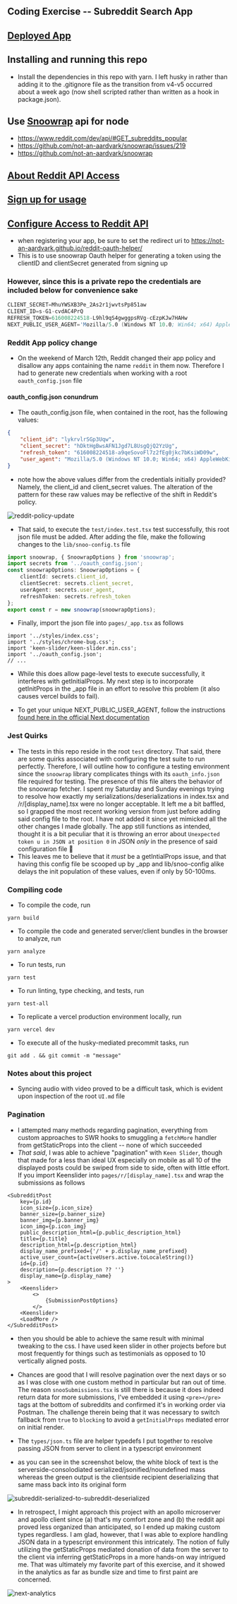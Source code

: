 ## Coding Exercise -- Subreddit Search App

## [Deployed App](https://r-weld.vercel.app)

## Installing and running this repo

- Install the dependencies in this repo with yarn. I left husky in rather than adding it to the .gitignore file as the transition from v4-v5 occurred about a week ago (now shell scripted rather than written as a hook in package.json).

## Use [Snoowrap](https://github.com/not-an-aardvark/snoowrap) api for node

- https://www.reddit.com/dev/api/#GET_subreddits_popular
- https://github.com/not-an-aardvark/snoowrap/issues/219
- https://github.com/not-an-aardvark/snoowrap

## [About Reddit API Access](https://www.reddit.com/wiki/api#wiki_reddit_api_access)

## [Sign up for usage](https://docs.google.com/a/reddit.com/forms/d/1ao_gme8e_xfZ41q4QymFqg5HD29HggOD8I9-MFTG7So/viewform)

## [Configure Access to Reddit API](https://www.reddit.com/prefs/apps)

- when registering your app, be sure to set the redirect uri to https://not-an-aardvark.github.io/reddit-oauth-helper/
- This is to use snoowrap Oauth helper for generating a token using the clientID and clientSecret generated from signing up

### However, since this is a private repo the credentials are included below for convenience sake

```s
CLIENT_SECRET=MhuYWSXB3Pe_2As2r1jwvtsPp851aw
CLIENT_ID=s-G1-cvdAC4PrQ
REFRESH_TOKEN=616008224518-L9hl9qS4gwggpsRVg-cEzpKJw7HAHw
NEXT_PUBLIC_USER_AGENT='Mozilla/5.0 (Windows NT 10.0; Win64; x64) AppleWebKit/537.36 (KHTML, like Gecko) Chrome/88.0.4324.152 Safari/537.36'
```

### Reddit App policy change

- On the weekend of March 12th, Reddit changed their app policy and disallow any apps containing the name `reddit` in them now. Therefore I had to generate new credentials when working with a root `oauth_config.json` file

#### oauth_config.json conundrum

- The oauth_config.json file, when contained in the root, has the following values:

```json
{
	"client_id": "lykrvlrSGp3Uqw",
	"client_secret": "hDktHgBwsAFN1Jgd7L8UsgQjQ2YzUg",
	"refresh_token": "616008224518-a9qeSovoFl7z2fEg0jkc7bKsiWD09w",
	"user_agent": "Mozilla/5.0 (Windows NT 10.0; Win64; x64) AppleWebKit/537.36 (KHTML, like Gecko) Chrome/88.0.4324.152 Safari/537.36"
}
```

- note how the above values differ from the credentials initially provided? Namely, the client_id and client_secret values. The alteration of the pattern for these raw values may be reflective of the shift in Reddit's policy.

![reddit-policy-update](./public/md_assets/reddit_policy_update.jpg)

- That said, to execute the `test/index.test.tsx` test successfully, this root json file must be added. After adding the file, make the following changes to the `lib/snoo-config.ts` file

```ts
import snoowrap, { SnoowrapOptions } from 'snoowrap';
import secrets from '../oauth_config.json';
const snoowrapOptions: SnoowrapOptions = {
	clientId: secrets.client_id,
	clientSecret: secrets.client_secret,
	userAgent: secrets.user_agent,
	refreshToken: secrets.refresh_token
};
export const r = new snoowrap(snoowrapOptions);
```

- Finally, import the json file into `pages/_app.tsx` as follows

```tsx
import '../styles/index.css';
import '../styles/chrome-bug.css';
import 'keen-slider/keen-slider.min.css';
import '../oauth_config.json';
// ...
```

- While this does allow page-level tests to execute successfully, it interferes with getInitialProps. My next step is to incorporate getInitProps in the \_app file in an effort to resolve this problem (it also causes vercel builds to fail).

- To get your unique NEXT_PUBLIC_USER_AGENT, follow the instructions [found here in the official Next documentation](https://nextjs.org/docs/api-reference/data-fetching/getInitialProps#typescript)

### Jest Quirks

- The tests in this repo reside in the root `test` directory. That said, there are some quirks associated with configuring the test suite to run perfectly. Therefore, I will outline how to configure a testing environment since the `snoowrap` library complicates things with its `oauth_info.json` file required for testing. The presence of this file alters the behavior of the snoowrap fetcher. I spent my Saturday and Sunday evenings trying to resolve how exactly my serializations/deserializations in index.tsx and /r/[display_name].tsx were no longer acceptable. It left me a bit baffled, so I grapped the most recent working version from just before adding said config file to the root. I have not added it since yet mimicked all the other changes I made globally. The app still functions as intended, thought it is a bit peculiar that it is throwing an error about `Unexpected token u in JSON at position 0` in JSON _only_ in the presence of said configuration file 🤔
- This leaves me to believe that it _must_ be a getIntialProps issue, and that having this config file be scooped up by \_app and lib/snoo-config alike delays the init population of these values, even if only by 50-100ms.

### Compiling code

- To compile the code, run

```git
yarn build
```

- To compile the code and generated server/client bundles in the browser to analyze, run

```git
yarn analyze
```

- To run tests, run

```git
yarn test
```

- To run linting, type checking, and tests, run

```git
yarn test-all
```

- To replicate a vercel production environment locally, run

```git
yarn vercel dev
```

- To execute all of the husky-mediated precommit tasks, run

```git
git add . && git commit -m "message"
```

### Notes about this project

- Syncing audio with video proved to be a difficult task, which is evident upon inspection of the root `UI.md` file

### Pagination

- I attempted many methods regarding pagination, everything from custom approaches to SWR hooks to smuggling a `fetchMore` handler from getStaticProps into the client -- none of which succeeded
- _That said_, I was able to achieve "pagination" with `Keen Slider`, though that made for a less than ideal UX especially on mobile as all 10 of the displayed posts could be swiped from side to side, often with little effort. If you import Keenslider into `pages/r/[display_name].tsx` and wrap the submissions as follows

```tsx
<SubredditPost
	key={p.id}
	icon_size={p.icon_size}
	banner_size={p.banner_size}
	banner_img={p.banner_img}
	icon_img={p.icon_img}
	public_description_html={p.public_description_html}
	title={p.title}
	description_html={p.description_html}
	display_name_prefixed={'/' + p.display_name_prefixed}
	active_user_count={activeUsers.active.toLocaleString()}
	id={p.id}
	description={p.description ?? ''}
	display_name={p.display_name}
>
    <Keenslider>
        <>
	        {SubmissionPostOptions}
        </>
    <Keenslider>
	<LoadMore />
</SubredditPost>
```

- then you should be able to achieve the same result with minimal tweaking to the css. I have used keen slider in other projects before but most frequently for things such as testimonials as opposed to 10 vertically aligned posts.

- Chances are good that I will resolve pagination over the next days or so as I was close with one custom method in particular but ran out of time. The reason `snooSubmissions.tsx` is still there is because it does indeed return data for more submissions, I've embedded it using `<pre></pre>` tags at the bottom of subreddits and confirmed it's in working order via Postman. The challenge therein being that it was necessary to switch fallback from `true` to `blocking` to avoid a `getInitialProps` mediated error on initial render.

- The `types/json.ts` file are helper typedefs I put together to resolve passing JSON from server to client in a typescript environment

- as you can see in the screenshot below, the white block of text is the serverside-consolodiated serialized/jsonified/noundefined mass whereas the green output is the clientside recipient deserializing that same mass back into its original form

![subreddit-serialized-to-subreddit-deserialized](./public/md_assets/subredditSerialized-to-subredditDeserialized.jpg)

- In retrospect, I might approach this project with an apollo microserver and apollo client since (a) that's my comfort zone and (b) the reddit api proved less organized than anticipated, so I ended up making custom types regardless. I am glad, however, that I was able to explore handling JSON data in a typescript environment this intricately. The notion of fully utilizing the getStaticProps mediated donation of data from the server to the client via inferring getStaticProps in a more hands-on way intrigued me. That was ultimately my favorite part of this exercise, and it showed in the analytics as far as bundle size and time to first paint are concerned.

![next-analytics](./public/md_assets/next-analytics.jpg)
